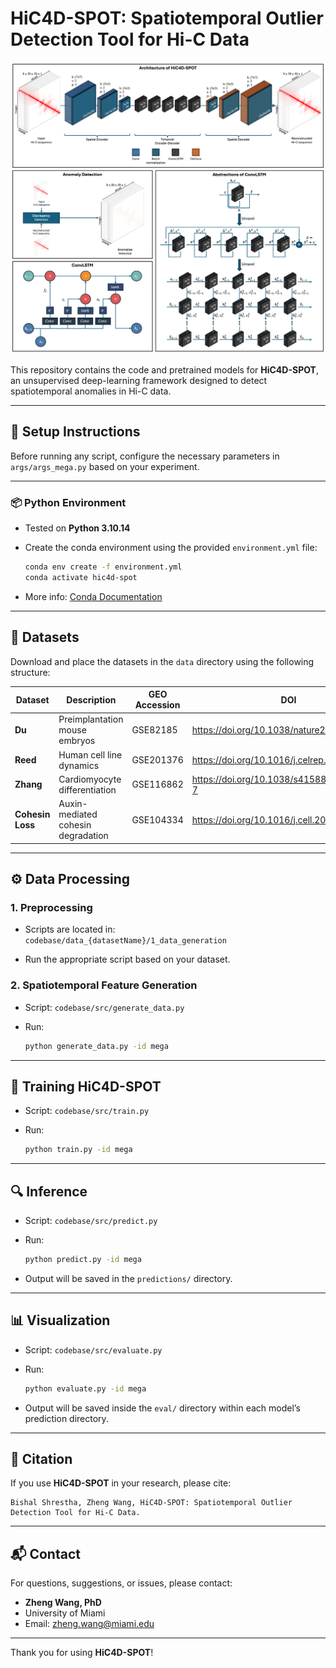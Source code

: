 # HiC4D-SPOT: Spatiotemporal Outlier Detection Tool for Hi-C Data

![Architecture](graphical_abstract.png)

This repository contains the code and pretrained models for **HiC4D-SPOT**, an unsupervised deep-learning framework designed to detect spatiotemporal anomalies in Hi-C data.

---

## 🔧 Setup Instructions

Before running any script, configure the necessary parameters in `args/args_mega.py` based on your experiment.

---

### 📦 Python Environment

- Tested on **Python 3.10.14**
- Create the conda environment using the provided `environment.yml` file:

  ```bash
  conda env create -f environment.yml
  conda activate hic4d-spot
  ```

- More info: [Conda Documentation](https://docs.conda.io/projects/conda/en/latest/user-guide/tasks/manage-environments.html#creating-an-environment-from-an-environment-yml-file)

---

## 📂 Datasets

Download and place the datasets in the `data` directory using the following structure:

| Dataset          | Description                        | GEO Accession | DOI                                          | Local Directory                                      |
| ---------------- | ---------------------------------- | ------------- | -------------------------------------------- | ---------------------------------------------------- |
| **Du**           | Preimplantation mouse embryos      | GSE82185      | https://doi.org/10.1038/nature23263          | `data/data_Du/allValidPairs`                         |
| **Reed**         | Human cell line dynamics           | GSE201376     | https://doi.org/10.1016/j.celrep.2022.111567 | `data/data_Reed/Hi-C`                                |
| **Zhang**        | Cardiomyocyte differentiation      | GSE116862     | https://doi.org/10.1038/s41588-019-0479-7    | `data/data_Zhang/Hi-C` and `data/data_Zhang/RNA_seq` |
| **Cohesin Loss** | Auxin-mediated cohesin degradation | GSE104334     | https://doi.org/10.1016/j.cell.2017.09.026   | `data/data_Cohesinloss_Rao/Hi-C`                     |

---

## ⚙️ Data Processing

### 1. Preprocessing

- Scripts are located in:  
  `codebase/data_{datasetName}/1_data_generation`

- Run the appropriate script based on your dataset.

### 2. Spatiotemporal Feature Generation

- Script: `codebase/src/generate_data.py`

- Run:

  ```bash
  python generate_data.py -id mega
  ```

---

## 🧠 Training HiC4D-SPOT

- Script: `codebase/src/train.py`

- Run:

  ```bash
  python train.py -id mega
  ```

---

## 🔍 Inference

- Script: `codebase/src/predict.py`

- Run:

  ```bash
  python predict.py -id mega
  ```

- Output will be saved in the `predictions/` directory.

---

## 📊 Visualization

- Script: `codebase/src/evaluate.py`

- Run:

  ```bash
  python evaluate.py -id mega
  ```

- Output will be saved inside the `eval/` directory within each model’s prediction directory.

---

## 📖 Citation

If you use **HiC4D-SPOT** in your research, please cite:

```
Bishal Shrestha, Zheng Wang, HiC4D-SPOT: Spatiotemporal Outlier Detection Tool for Hi-C Data.
```

---

## 📬 Contact

For questions, suggestions, or issues, please contact:

- **Zheng Wang, PhD**
- University of Miami
- Email: zheng.wang@miami.edu

---

Thank you for using **HiC4D-SPOT**!
